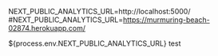 NEXT_PUBLIC_ANALYTICS_URL=http://localhost:5000/
#NEXT_PUBLIC_ANALYTICS_URL=https://murmuring-beach-02874.herokuapp.com/

${process.env.NEXT_PUBLIC_ANALYTICS_URL}
test
